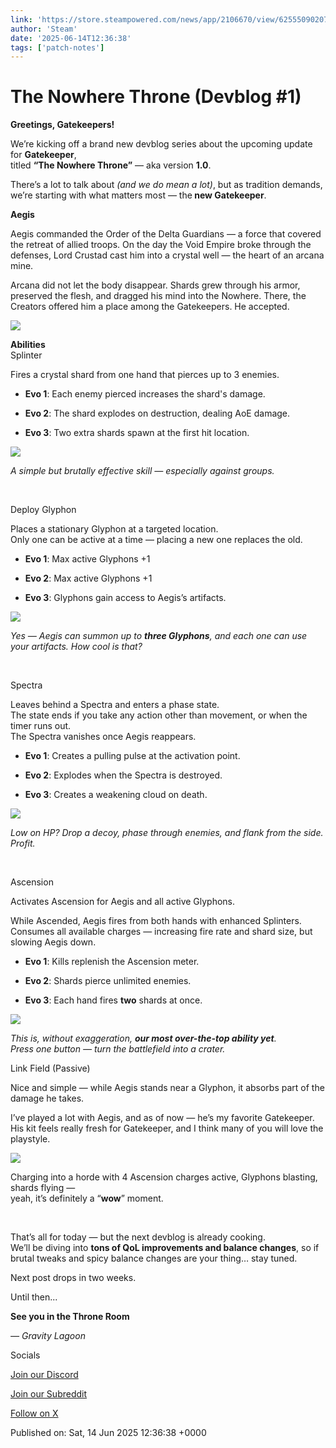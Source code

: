 ```yaml
---
link: 'https://store.steampowered.com/news/app/2106670/view/625550902077428973'
author: 'Steam'
date: '2025-06-14T12:36:38'
tags: ['patch-notes']
---
```


# The Nowhere Throne (Devblog #1)

<div class="bb_h2"><b>Greetings, Gatekeepers!</b></div><p class="bb_paragraph">We’re kicking off a brand new devblog series about the upcoming update for <b>Gatekeeper</b>,<br />titled <b>“The Nowhere Throne”</b> — aka version <b>1.0</b>.</p><p class="bb_paragraph">There’s a lot to talk about <i>(and we do mean a lot)</i>, but as tradition demands, we’re starting with what matters most — the<b> new Gatekeeper</b>.</p><p class="bb_paragraph"></p><div class="bb_h2"><b>Aegis</b></div><p class="bb_paragraph">Aegis commanded the Order of the Delta Guardians — a force that covered the retreat of allied troops. On the day the Void Empire broke through the defenses, Lord Crustad cast him into a crystal well — the heart of an arcana mine.</p><p class="bb_paragraph">Arcana did not let the body disappear. Shards grew through his armor, preserved the flesh, and dragged his mind into the Nowhere. There, the Creators offered him a place among the Gatekeepers. He accepted.</p><p class="bb_paragraph"><img src="https://clan.akamai.steamstatic.com/images/42755050/41566e80d0e290dc109cce62bf766069b0473449.gif" /></p><p class="bb_paragraph"></p><div class="bb_h2"><b>Abilities</b></div><div class="bb_h3">Splinter</div><p class="bb_paragraph">Fires a crystal shard from one hand that pierces up to 3 enemies.</p><ul class="bb_ul"><li><p class="bb_paragraph"><b>Evo 1</b>: Each enemy pierced increases the shard's damage.</p></li><li><p class="bb_paragraph"><b>Evo 2</b>: The shard explodes on destruction, dealing AoE damage.</p></li><li><p class="bb_paragraph"><b>Evo 3</b>: Two extra shards spawn at the first hit location.</p></li></ul><p class="bb_paragraph"><img src="https://clan.akamai.steamstatic.com/images/42755050/2961271dac16da62f34804efca41865e1ebf0543.gif" /></p><p class="bb_paragraph"><i>A simple but brutally effective skill — especially against groups.</i></p><p class="bb_paragraph"> </p><div class="bb_h3">Deploy Glyphon</div><p class="bb_paragraph">Places a stationary Glyphon at a targeted location.<br />Only one can be active at a time — placing a new one replaces the old.</p><ul class="bb_ul"><li><p class="bb_paragraph"><b>Evo 1</b>: Max active Glyphons +1</p></li><li><p class="bb_paragraph"><b>Evo 2</b>: Max active Glyphons +1</p></li><li><p class="bb_paragraph"><b>Evo 3</b>: Glyphons gain access to Aegis’s artifacts.</p></li></ul><p class="bb_paragraph"><img src="https://clan.akamai.steamstatic.com/images/42755050/44bebdec3efd7d258002569547241704f0ef3eb2.gif" /></p><p class="bb_paragraph"><i>Yes — Aegis can summon up to <b>three Glyphons</b>, and each one can use your artifacts. How cool is that?</i></p><p class="bb_paragraph"> </p><div class="bb_h3">Spectra</div><p class="bb_paragraph">Leaves behind a Spectra and enters a phase state.<br />The state ends if you take any action other than movement, or when the timer runs out.<br />The Spectra vanishes once Aegis reappears.</p><ul class="bb_ul"><li><p class="bb_paragraph"><b>Evo 1</b>: Creates a pulling pulse at the activation point.</p></li><li><p class="bb_paragraph"><b>Evo 2</b>: Explodes when the Spectra is destroyed.</p></li><li><p class="bb_paragraph"><b>Evo 3</b>: Creates a weakening cloud on death.</p></li></ul><p class="bb_paragraph"><img src="https://clan.akamai.steamstatic.com/images/42755050/53df79751c90470b088aa92d68adae5eed641861.gif" /></p><p class="bb_paragraph"><i>Low on HP? Drop a decoy, phase through enemies, and flank from the side.<br />Profit.</i></p><p class="bb_paragraph"> </p><div class="bb_h3">Ascension</div><p class="bb_paragraph">Activates Ascension for Aegis and all active Glyphons.</p><p class="bb_paragraph">While Ascended, Aegis fires from both hands with enhanced Splinters.<br />Consumes all available charges — increasing fire rate and shard size, but slowing Aegis down.</p><ul class="bb_ul"><li><p class="bb_paragraph"><b>Evo 1</b>: Kills replenish the Ascension meter.</p></li><li><p class="bb_paragraph"><b>Evo 2</b>: Shards pierce unlimited enemies.</p></li><li><p class="bb_paragraph"><b>Evo 3</b>: Each hand fires <b>two</b> shards at once.</p></li></ul><p class="bb_paragraph"><img src="https://clan.akamai.steamstatic.com/images/42755050/3304989b763a5df0d16cff914b8945c0cc48e95f.gif" /></p><p class="bb_paragraph"><i>This is, without exaggeration, <b>our most over-the-top ability yet</b>.<br />Press one button — turn the battlefield into a crater.</i></p><p class="bb_paragraph"></p><div class="bb_h3">Link Field (Passive)</div><p class="bb_paragraph">Nice and simple — while Aegis stands near a Glyphon, it absorbs part of the damage he takes.</p><p class="bb_paragraph"></p><p class="bb_paragraph">I’ve played a lot with Aegis, and as of now — he’s my favorite Gatekeeper. His kit feels really fresh for Gatekeeper, and I think many of you will love the playstyle.</p><p class="bb_paragraph"><img src="https://clan.akamai.steamstatic.com/images/42755050/79f484a7feb3faa8057126372e403749a5af87ab.gif" /></p><p class="bb_paragraph">Charging into a horde with 4 Ascension charges active, Glyphons blasting, shards flying —<br />yeah, it’s definitely a “<b>wow</b>” moment.</p><p class="bb_paragraph"> </p><p class="bb_paragraph">That’s all for today — but the next devblog is already cooking.<br />We’ll be diving into <b>tons of QoL improvements and balance changes</b>, so if brutal tweaks and spicy balance changes are your thing… stay tuned.</p><p class="bb_paragraph">Next post drops in two weeks.</p><p class="bb_paragraph">Until then...</p><p class="bb_paragraph"></p><p class="bb_paragraph"><b>See you in the Throne Room</b></p><p class="bb_paragraph"><i>— Gravity Lagoon </i></p><p class="bb_paragraph"></p><div class="bb_h2">Socials</div><p class="bb_paragraph"><a class="bb_link" href="https://steamcommunity.com/linkfilter/?u=https%3A%2F%2Fdiscord.gg%2Fgravitylagoon" rel=" noopener" target="_blank">Join our Discord</a></p><p class="bb_paragraph"><a class="bb_link" href="https://www.reddit.com/r/Gatekeeper/" rel="" target="_blank">Join our Subreddit</a></p><p class="bb_paragraph"><a class="bb_link" href="https://steamcommunity.com/linkfilter/?u=https%3A%2F%2Fx.com%2Fgatekeeper_game" rel=" noopener" target="_blank">Follow on X</a></p>

Published on: Sat, 14 Jun 2025 12:36:38 +0000